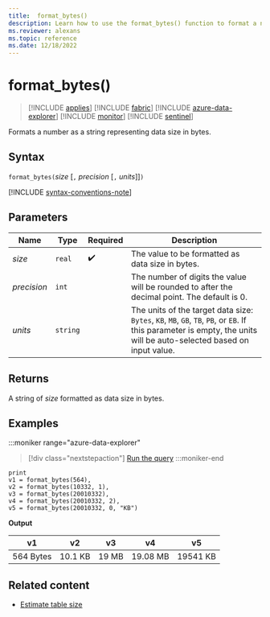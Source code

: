 ```yaml
---
title:  format_bytes()
description: Learn how to use the format_bytes() function to format a number as a string representing the data size in bytes.
ms.reviewer: alexans
ms.topic: reference
ms.date: 12/18/2022
---
```

# format_bytes()

> [!INCLUDE [applies](../includes/applies-to-version/applies.md)] [!INCLUDE [fabric](../includes/applies-to-version/fabric.md)] [!INCLUDE [azure-data-explorer](../includes/applies-to-version/azure-data-explorer.md)] [!INCLUDE [monitor](../includes/applies-to-version/monitor.md)] [!INCLUDE [sentinel](../includes/applies-to-version/sentinel.md)]

Formats a number as a string representing data size in bytes.

## Syntax

`format_bytes(`*size* [`,` *precision* [`,` *units*]]`)`

[!INCLUDE [syntax-conventions-note](../includes/syntax-conventions-note.md)]

## Parameters

| Name | Type | Required | Description |
|--|--|--|--|
| *size* | `real` |  :heavy_check_mark: | The value to be formatted as data size in bytes.|
| *precision* | `int` | | The number of digits the value will be rounded to after the decimal point. The default is 0.|
| *units* | `string` | | The units of the target data size: `Bytes`, `KB`, `MB`, `GB`, `TB`, `PB`, or `EB`. If this parameter is empty, the units will be auto-selected based on input value.|

## Returns

A string of *size* formatted as data size in bytes.

## Examples

:::moniker range="azure-data-explorer"
> [!div class="nextstepaction"]
> <a href="https://dataexplorer.azure.com/clusters/help/databases/Samples?query=H4sIAAAAAAAAAysoyswrUeAqM1SwVUjLL8pNLIlPqixJLdYwNTPR1OEqM0IXNzQwNjbSUTAESRqjSxoZGIDlQZImuCR1FMDyprjlDXQUlLydlDQBI/ZQzZ0AAAA=" target="_blank">Run the query</a>
:::moniker-end

```kusto
print 
v1 = format_bytes(564),
v2 = format_bytes(10332, 1),
v3 = format_bytes(20010332),
v4 = format_bytes(20010332, 2),
v5 = format_bytes(20010332, 0, "KB")
```

**Output**

|v1|v2|v3|v4|v5|
|---|---|---|---|---|
|564 Bytes|10.1 KB|19 MB|19.08 MB|19541 KB|

## Related content

* [Estimate table size](../management/estimate-table-size.md)
